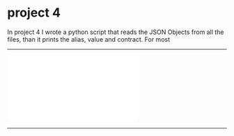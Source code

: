 # project 4

In project 4 I wrote a python script that reads the JSON Objects from all the files, than it prints the alias, value and contract. For most

---

![Filenamechecker](img/variache.pdf)


---
